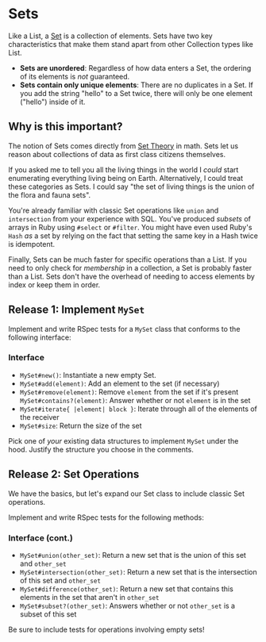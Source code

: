 # Sets

Like a List, a [Set](http://en.wikipedia.org/wiki/Set_%28abstract_data_type%29) is a collection of elements. Sets have two key characteristics that make them stand apart from other Collection types like List.

 * **Sets are unordered**: Regardless of how data enters a Set, the ordering of its elements is _not_ guaranteed.
 * **Sets contain only unique elements**: There are no duplicates in a Set. If you add the string "hello" to a Set twice, there will only be one element ("hello") inside of it.

## Why is this important?

The notion of Sets comes directly from [Set Theory](http://en.wikipedia.org/wiki/Set_theory) in math. Sets let us reason about collections of data as first class citizens themselves.

If you asked me to tell you all the living things in the world I _could_ start enumerating everything living being on Earth. Alternatively, I could treat these categories as Sets. I could say "the set of living things is the union of the flora and fauna sets".

You're already familiar with classic Set operations like `union` and `intersection` from your experience with SQL. You've produced _subsets_ of arrays in Ruby using `#select` or `#filter`. You might have even used Ruby's `Hash` _as_ a set by relying on the fact that setting the same key in a Hash twice is idempotent.

Finally, Sets can be much faster for specific operations than a List. If you need to only check for _membership_ in a collection, a Set is probably faster than a List. Sets don't have the overhead of needing to access elements by index or keep them in order.

## Release 1: Implement `MySet`

Implement and write RSpec tests for a `MySet` class that conforms to the following interface:

### Interface
- `MySet#new()`: Instantiate a new empty Set.
- `MySet#add(element)`: Add an element to the set (if necessary)
- `MySet#remove(element)`: Remove `element` from the set if it's present
  `MySet#contains?(element)`: Answer whether or not `element` is in the set
- `MySet#iterate{ |element| block }`: Iterate through all of the elements of the receiver
- `MySet#size`: Return the size of the set

Pick one of _your_ existing data structures to implement `MySet` under the hood. Justify the structure you choose in the comments.

## Release 2: Set Operations

We have the basics, but let's expand our Set class to include classic Set operations.

Implement and write RSpec tests for the following methods:

### Interface (cont.)

- `MySet#union(other_set)`: Return a new set that is the union of this set and `other_set`
- `MySet#intersection(other_set)`: Return a new set that is the intersection of this set and `other_set`
- `MySet#difference(other_set)`: Return a new set that contains this elements in the set that aren't in `other_set`
- `MySet#subset?(other_set)`: Answers whether or not `other_set` is a subset of this set

Be sure to include tests for operations involving empty sets!

